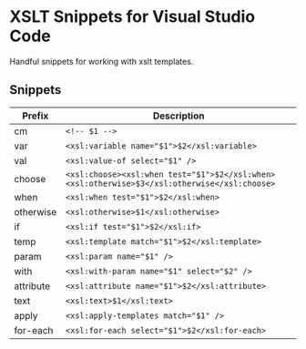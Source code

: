# XSLT Snippets for Visual Studio Code

Handful snippets for working with xslt templates.

## Snippets

| Prefix      | Description                                                                                    |
| ----------- | ---------------------------------------------------------------------------------------------- |
| cm        | `<!-- $1 -->`                                                                                  |
| var       | `<xsl:variable name="$1">$2</xsl:variable>`                                                    |
| val       | `<xsl:value-of select="$1" />`                                                                 |
| choose    | `<xsl:choose><xsl:when test="$1">$2</xsl:when><xsl:otherwise>$3</xsl:otherwise</xsl:choose>`   |
| when      | `<xsl:when test="$1">$2</xsl:when>`                                                            |
| otherwise | `<xsl:otherwise>$1</xsl:otherwise>`                                                            |
| if        | `<xsl:if test="$1">$2</xsl:if>`                                                                |
| temp      | `<xsl:template match="$1">$2</xsl:template>`                                                   |
| param     | `<xsl:param name="$1" />`                                                                      |
| with      | `<xsl:with-param name="$1" select="$2" />`                                                     |
| attribute | `<xsl:attribute name="$1">$2</xsl:attribute>`                                                  |
| text      | `<xsl:text>$1</xsl:text>`                                                                      |
| apply     | `<xsl:apply-templates match="$1" />`                                                           |      
| for-each  | `<xsl:for-each select="$1">$2</xsl:for-each>`                                                  |  
